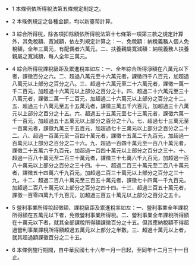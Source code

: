 * 1 本條例依所得稅法第五條規定制定之。

* 2 本條例規定之各種金額，均以新臺幣計算。

* 3 綜合所得稅，除各項扣除額依所得稅法第十七條第一項第三款之規定計算外，其免稅額、寬減額，依左列規定計算之：一、免稅額：納稅義務人個人免稅額，全年三萬元，有配偶者六萬元。二、扶養親屬寬減額：納稅義務人扶養親屬之寬減額，每人全年三萬元。

* 4 綜合所得稅課稅級距及累進稅率如左：一、全年綜合所得淨額在八萬元以下者，課徵百分之六。二、超過八萬元至十六萬元者，課徵四千八百元，加超過八萬元以上部分之百分之八。三、超過十六萬元至二十六萬元者，課徵一萬一千二百元，加超過十六萬元以上部分之百分之十。四、超過二十六萬元至三十八萬元者，課徵二萬一千二百元，加超過二十六萬元以上部分之百分之十二。五、超過三十八萬元至五十五萬元者，課徵三萬五千六百元，加超過三十八萬元以上部分之百分之十五。六、超過五十五萬元至七十三萬元者，課徵六萬一千一百元，加超過五十五萬元以上部分之百分之十八。七、超過七十三萬元至一百萬元者，課徵九萬三千五百元，加超過七十三萬元以上部分之百分之二十二。八、超過一百萬元至一百四十萬元者，課徵十五萬二千九百元，加超過一百萬元以上部分之百分之二十六。九、超過一百四十萬元至一百八十萬元者，課徵二十五萬六千九百元，加超過一百四十萬元以上部分之百分之三十。十、超過一百八十萬元至二百三十萬元者，課徵三十七萬六千九百元，加超過一百八十萬元以上部分之百分之三十四。十一、超過二百三十萬元至二百八十萬元者，課徵五十四萬六千九百元，加超過二百三十萬元以上部分之百分之三十九。十二、超過二百八十萬元至三百五十萬元者，課徵七十四萬一千九百元，加超過二百八十萬元以上部分之百分之四十四。十三、超過三百五十萬元者，課徵一百零四萬九千九百元，加超過三百五十萬元以上部分之百分之五十。

* 5 營利事業所得稅起徵額、課稅級距及累進稅率如左：一、營利事業全年課稅所得額在五萬元以下者，免徵營利事業所得稅。二、營利事業全年課稅所得額在十萬元以下者，就其全部課稅所得額課徵百分之十五。但其應納稅額不得超過營利事業課稅所得額超過五萬元以上部分之半數。三、超過十萬元以上者，就其超過額課徵百分之二十五。

* 6 本條例施行期間，自中華民國七十六年一月一日起，至同年十二月三十一日止。

